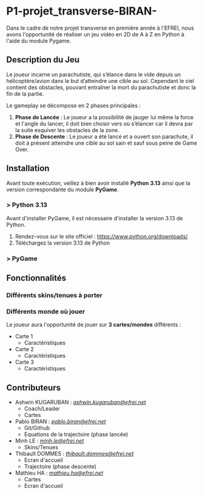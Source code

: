 # P1-projet_transverse-BIRAN-
Dans le cadre de notre projet transverse en première année à l'EFREI, nous avons l'opportunité de réaliser un jeu vidéo en 2D de A à Z en Python à l'aide du module Pygame. 

## Description du Jeu
Le joueur incarne un parachutiste, qui s’élance dans le vide depuis un hélicoptère/avion dans le but d’atteindre une cible au sol. Cependant le ciel contient des obstacles, pouvant entraîner la mort du parachutiste et donc la fin de la partie. 

Le gameplay se décompose en 2 phases principales : 
  1. **Phase de Lancée** : Le joueur a la possibilité de jauger lui même la force et l'angle du lancer, il doit bien choisir vers où s’élancer car il devra par la suite esquiver les obstacles de la zone.
  3. **Phase de Descente** : Le joueur a été lancé et a ouvert son parachute, il doit à présent atteindre une cible au sol sain et sauf sous peine de Game Over.

## Installation
Avant toute exécution, veillez à bien avoir installé **Python 3.13** ainsi que la version correspondante du module **PyGame**.
### > Python 3.13
Avant d'installer PyGame, il est nécessaire d'installer la version 3.13 de Python.

1. Rendez-vous sur le site officiel : https://www.python.org/downloads/
2. Téléchargez la version 3.13 de Python

### > PyGame

## Fonctionnalités
### Différents skins/tenues à porter
### Différents monde où jouer
Le joueur aura l'opportunité de jouer sur **3 cartes/mondes** différents :
- Carte 1
  - Caractéristiques
- Carte 2
  - Caractéristiques
- Carte 3
  - Caractéristiques

## Contributeurs
- Ashwin KUGARUBAN : *ashwin.kugaruban@efrei.net*
  - Coach/Leader
  - Cartes
- Pablo BIRAN : *pablo.biran@efrei.net*
  - Git/Github
  - Equations de la trajectoire (phase lancée)
- Minh LE : *minh.le@efrei.net*
  - Skins/Tenues
- Thibault DOMMES : *thibault.dommes@efrei.net*
  - Ecran d'accueil
  - Trajectoire (phase descente)
- Mathieu HA : *mathieu.ha@efrei.net*
  - Cartes
  - Ecran d'accueil
